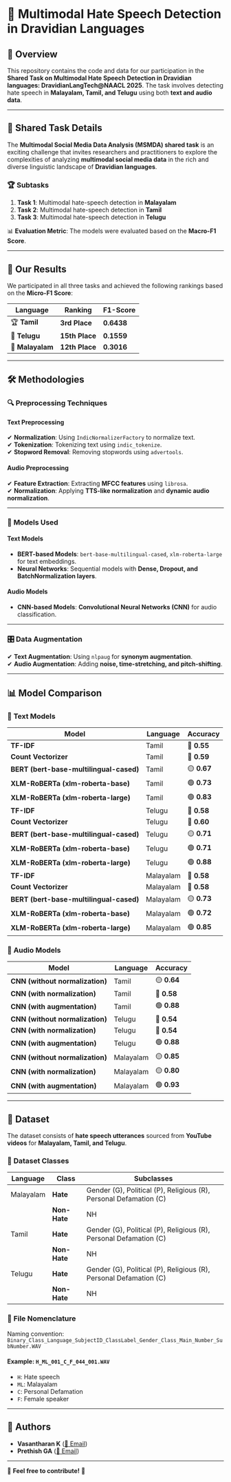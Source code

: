# 🚀 Multimodal Hate Speech Detection in Dravidian Languages

## 📌 Overview
This repository contains the code and data for our participation in the **Shared Task on Multimodal Hate Speech Detection in Dravidian languages: DravidianLangTech@NAACL 2025**. The task involves detecting hate speech in **Malayalam, Tamil, and Telugu** using both **text and audio data**.

---

## 📖 Shared Task Details
The **Multimodal Social Media Data Analysis (MSMDA) shared task** is an exciting challenge that invites researchers and practitioners to explore the complexities of analyzing **multimodal social media data** in the rich and diverse linguistic landscape of **Dravidian languages**.

### 🏆 Subtasks
1. **Task 1**: Multimodal hate-speech detection in **Malayalam** 
2. **Task 2**: Multimodal hate-speech detection in **Tamil** 
3. **Task 3**: Multimodal hate-speech detection in **Telugu** 

📊 **Evaluation Metric**: The models were evaluated based on the **Macro-F1 Score**.

---

## 🏅 Our Results
We participated in all three tasks and achieved the following rankings based on the **Micro-F1 Score**:

| **Language**  | **Ranking** | **F1-Score** |
|--------------|------------|-------------|
| 🏆 **Tamil**    | **3rd Place** | **0.6438** |
| 🎯 **Telugu**   | **15th Place** | **0.1559** |
| 🎯 **Malayalam** | **12th Place** | **0.3016** |

---

## 🛠 Methodologies

### 🔍 **Preprocessing Techniques**
#### **Text Preprocessing**
✔ **Normalization**: Using `IndicNormalizerFactory` to normalize text.  
✔ **Tokenization**: Tokenizing text using `indic_tokenize`.  
✔ **Stopword Removal**: Removing stopwords using `advertools`.

#### **Audio Preprocessing**
✔ **Feature Extraction**: Extracting **MFCC features** using `librosa`.  
✔ **Normalization**: Applying **TTS-like normalization** and **dynamic audio normalization**.

---

### 🤖 **Models Used**
#### **Text Models**
- **BERT-based Models**: `bert-base-multilingual-cased`, `xlm-roberta-large` for text embeddings.
- **Neural Networks**: Sequential models with **Dense, Dropout, and BatchNormalization layers**.

#### **Audio Models**
- **CNN-based Models**: **Convolutional Neural Networks (CNN)** for audio classification.

---

### 🎛 **Data Augmentation**
✔ **Text Augmentation**: Using `nlpaug` for **synonym augmentation**.  
✔ **Audio Augmentation**: Adding **noise, time-stretching, and pitch-shifting**.

---

## 📊 Model Comparison

### 📜 **Text Models**
| **Model**                                   | **Language**  | **Accuracy** |
|---------------------------------------------|--------------|-------------|
| **TF-IDF**                                  | Tamil        | 🔴 **0.55**  |
| **Count Vectorizer**                        | Tamil        | 🔴 **0.59**  |
| **BERT (bert-base-multilingual-cased)**     | Tamil        | 🟡 **0.67**  |
| **XLM-RoBERTa (xlm-roberta-base)**         | Tamil        | 🟢 **0.73**  |
| **XLM-RoBERTa (xlm-roberta-large)**        | Tamil        | 🟢 **0.83**  |
| **TF-IDF**                                  | Telugu       | 🔴 **0.58**  |
| **Count Vectorizer**                        | Telugu       | 🔴 **0.60**  |
| **BERT (bert-base-multilingual-cased)**     | Telugu       | 🟡 **0.71**  |
| **XLM-RoBERTa (xlm-roberta-base)**         | Telugu       | 🟢 **0.71**  |
| **XLM-RoBERTa (xlm-roberta-large)**        | Telugu       | 🟢 **0.88**  |
| **TF-IDF**                                  | Malayalam    | 🔴 **0.58**  |
| **Count Vectorizer**                        | Malayalam    | 🔴 **0.58**  |
| **BERT (bert-base-multilingual-cased)**     | Malayalam    | 🟡 **0.73**  |
| **XLM-RoBERTa (xlm-roberta-base)**         | Malayalam    | 🟢 **0.72**  |
| **XLM-RoBERTa (xlm-roberta-large)**        | Malayalam    | 🟢 **0.85**  |

### 🎵 **Audio Models**
| **Model**                     | **Language**  | **Accuracy**  |
|--------------------------------|--------------|--------------|
| **CNN (without normalization)** | Tamil        | 🟡 **0.64**  |
| **CNN (with normalization)**    | Tamil        | 🔴 **0.58**  |
| **CNN (with augmentation)**     | Tamil        | 🟢 **0.88**  |
| **CNN (without normalization)** | Telugu       | 🔴 **0.54**  |
| **CNN (with normalization)**    | Telugu       | 🔴 **0.54**  |
| **CNN (with augmentation)**     | Telugu       | 🟢 **0.88**  |
| **CNN (without normalization)** | Malayalam    | 🟡 **0.85**  |
| **CNN (with normalization)**    | Malayalam    | 🟡 **0.80**  |
| **CNN (with augmentation)**     | Malayalam    | 🟢 **0.93**  |

---

## 📂 Dataset
The dataset consists of **hate speech utterances** sourced from **YouTube videos** for **Malayalam, Tamil, and Telugu**.

### 🎯 **Dataset Classes**
| **Language**  | **Class**       | **Subclasses**                                      |
|--------------|-------------|-------------------------------------------------|
| Malayalam   | **Hate**    | Gender (G), Political (P), Religious (R), Personal Defamation (C) |
|             | **Non-Hate**| NH                                              |
| Tamil       | **Hate**    | Gender (G), Political (P), Religious (R), Personal Defamation (C) |
|             | **Non-Hate**| NH                                              |
| Telugu      | **Hate**    | Gender (G), Political (P), Religious (R), Personal Defamation (C) |
|             | **Non-Hate**| NH                                              |

### 📌 **File Nomenclature**
Naming convention:  
`Binary_Class_Language_SubjectID_ClassLabel_Gender_Class_Main_Number_SubNumber.WAV`

#### **Example**: `H_ML_001_C_F_044_001.WAV`
- `H`: Hate speech
- `ML`: Malayalam
- `C`: Personal Defamation
- `F`: Female speaker

---

## 👥 Authors
- **Vasantharan K** ([📧 Email](mailto:vasantharank.work@gmail.com))
- **Prethish GA** ([📧 Email](mailto:prethish0409@gmail.com))

---

📌 **Feel free to contribute!** 🚀
